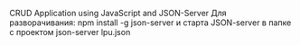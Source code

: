 CRUD Application using JavaScript and JSON-Server
Для разворачивания: npm install -g json-server и старта JSON-server в папке с проектом json-server lpu.json
